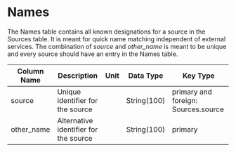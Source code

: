 # Names

The Names table contains all known designations for a source in the Sources table. 
It is meant for quick name matching independent of external services. 
The combination of *source* and *other_name* is meant to be unique and every 
source should have an entry in the Names table.

| Column Name | Description  | Unit  | Data Type | Key Type  |
|---|---|---|---|---|
| source        | Unique identifier for the source |   | String(100)  | primary and foreign: Sources.source  |
| other_name    | Alternative identifier for the source |   | String(100)  | primary  |